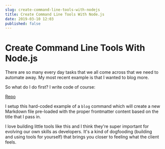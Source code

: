 ```yaml
---
slug: create-command-line-tools-with-nodejs
title: Create Command Line Tools With Node.js
date: 2019-03-10 12:03
published: false
---
```


# Create Command Line Tools With Node.js

There are so many every day tasks that we all come across that we need to automate away.
My most recent example is that I wanted to blog more.

So what do I do first? I write code of course:

[Repo](https://github.com/johnlindquist/blog)

I setup this hard-coded example of a `blog` command which will create a new Markdown file pre-loaded with the proper frontmatter content based on the title that I pass in.

I love building little tools like this and I think they're super important for evolving our own skills as developers. It's a kind of dogfooding (building and using tools for yourself) that brings you closer to feeling what the client feels.
